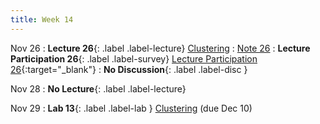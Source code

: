 ```yaml
---
title: Week 14
---
```



Nov 26
: **Lecture 26**{: .label .label-lecture} [Clustering](lecture/lec26)
    : [Note 26](https://ds100.org/course-notes/clustering/clustering.html)
: **Lecture Participation 26**{: .label .label-survey} [Lecture Participation 26](https://app.sli.do/event/toXS5BK1PtNjLvdN4mhteR/embed/polls/24621d3f-0bdf-45ff-9dfb-11da7d10ad6f){:target="_blank"}
: **No Discussion**{: .label .label-disc }

Nov 28
: **No Lecture**{: .label .label-lecture}


Nov 29
: **Lab 13**{: .label .label-lab } [Clustering](https://data100.datahub.berkeley.edu/hub/user-redirect/git-pull?repo=https%3A%2F%2Fgithub.com%2FDS-100%2Fsp25-student&urlpath=lab%2Ftree%2Fsp25-student%2Flab%2Flab13%2Flab13.ipynb&branch=main) (due Dec 10)